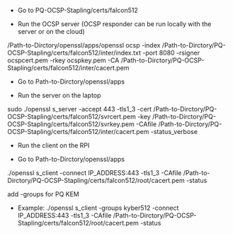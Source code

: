 - Go to PQ-OCSP-Stapling/certs/falcon512

- Run the OCSP server (OCSP responder can be run locally with the server or on the cloud)

/Path-to-Dirctory/openssl/apps/openssl ocsp -index  /Path-to-Dirctory/PQ-OCSP-Stapling/certs/falcon512/inter/index.txt -port 8080 -rsigner ocspcert.pem -rkey ocspkey.pem -CA /Path-to-Dirctory/PQ-OCSP-Stapling/certs/falcon512/inter/cacert.pem


- Go to Path-to-Dirctory/openssl/apps

- Run the server on the laptop

sudo ./openssl s_server -accept 443 -tls1_3 -cert /Path-to-Dirctory/PQ-OCSP-Stapling/certs/falcon512/svrcert.pem -key /Path-to-Dirctory/PQ-OCSP-Stapling/certs/falcon512/svrkey.pem -CAfile /Path-to-Dirctory/PQ-OCSP-Stapling/certs/falcon512/inter/cacert.pem  -status_verbose


- Run the client on the RPI

- Go to Path-to-Dirctory/openssl/apps

./openssl s_client -connect IP_ADDRESS:443 -tls1_3 -CAfile /Path-to-Dirctory/PQ-OCSP-Stapling/certs/falcon512/root/cacert.pem -status 

add -groups <kex> for PQ KEM

- Example: ./openssl s_client -groups kyber512 -connect IP_ADDRESS:443 -tls1_3 -CAfile /Path-to-Dirctory/PQ-OCSP-Stapling/certs/falcon512/root/cacert.pem -status 
